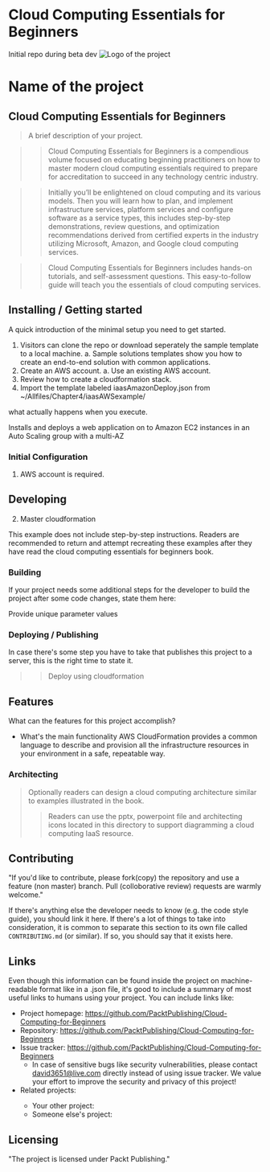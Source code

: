 # Cloud Computing Essentials for Beginners
Initial repo during beta dev
![Logo of the project](https://www.stratospherenetworks.com/blog/wp-content/uploads/2020/05/iStock-1137011043.jpg)

# Name of the project
## Cloud Computing Essentials for Beginners

> A brief description of your project.

>> Cloud Computing Essentials for Beginners is a compendious volume focused on educating beginning practitioners on how to master modern cloud computing essentials required to prepare for accreditation to succeed in any technology centric industry.

>> Initially you’ll be enlightened on cloud computing and its various models. Then you will learn how to plan, and implement infrastructure services, platform services and configure software as a service types, this includes step-by-step demonstrations, review questions, and optimization recommendations derived from certified experts in the industry utilizing Microsoft, Amazon, and Google cloud computing services.

>> Cloud Computing Essentials for Beginners includes hands-on tutorials, and self-assessment questions. This easy-to-follow guide will teach you the essentials of cloud computing services.

## Installing / Getting started

A quick introduction of the minimal setup you need to get started.

1. Visitors can clone the repo or download seperately the sample template to a local machine.
    a. Sample solutions templates show you how to create an end-to-end solution with common applications.
2. Create an AWS account.
    a. Use an existing AWS account.
3. Review how to create a cloudformation stack.
4. Import the template labeled iaasAmazonDeploy.json from ~/Allfiles/Chapter4/iaasAWSexample/


what actually happens when you execute.

Installs and deploys a web application on to Amazon EC2 instances in an Auto Scaling group with a multi-AZ

### Initial Configuration

1. AWS account is required.



## Developing

2. Master cloudformation

This example does not include step-by-step instructions.
Readers are recommended to return and attempt recreating these examples after they have read the cloud computing essentials for beginners book.

### Building

If your project needs some additional steps for the developer to build the
project after some code changes, state them here:

Provide unique parameter values

### Deploying / Publishing

In case there's some step you have to take that publishes this project to a
server, this is the right time to state it.

>> Deploy using cloudformation


## Features

What can the features for this project accomplish?
* What's the main functionality
AWS CloudFormation provides a common language to describe and provision all the infrastructure resources in your environment in a safe, repeatable way.

### Architecting
> Optionally readers can design a cloud computing architecture similar to examples illustrated in the book.
>> Readers can use the pptx, powerpoint file and architecting icons located in this directory to support diagramming a cloud computing IaaS resource.

## Contributing


"If you'd like to contribute, please fork(copy) the repository and use a feature (non master)
branch. Pull (colloborative review) requests are warmly welcome."

If there's anything else the developer needs to know (e.g. the code style
guide), you should link it here. If there's a lot of things to take into
consideration, it is common to separate this section to its own file called
`CONTRIBUTING.md` (or similar). If so, you should say that it exists here.

## Links

Even though this information can be found inside the project on machine-readable
format like in a .json file, it's good to include a summary of most useful
links to humans using your project. You can include links like:

- Project homepage: https://github.com/PacktPublishing/Cloud-Computing-for-Beginners
- Repository: https://github.com/PacktPublishing/Cloud-Computing-for-Beginners
- Issue tracker: https://github.com/PacktPublishing/Cloud-Computing-for-Beginners
  - In case of sensitive bugs like security vulnerabilities, please contact
    david3651@live.com directly instead of using issue tracker. We value your effort
    to improve the security and privacy of this project!
- Related projects: <place holder>
  - Your other project: <place holder>
  - Someone else's project: <place holder>


## Licensing

"The project is licensed under Packt Publishing."
